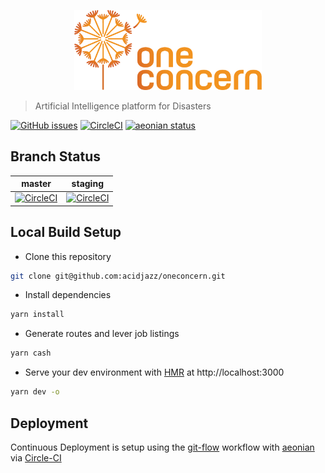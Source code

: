 <p align="center">
  <img src="https://github.com/oneconcern/oneconcern/blob/master/static/logo.png" width="300" alt="1C PNG"/>
</p>

> Artificial Intelligence platform for Disasters

[![GitHub issues](https://img.shields.io/github/issues/oneconcern/oneconcern.svg)](https://github.com/oneconcern/oneconcern/issues)
[![CircleCI](https://img.shields.io/circleci/project/github/oneconcern/oneconcern.svg)](https://circleci.com/gh/oneconcern/oneconcern/)
[![aeonian status](https://img.shields.io/badge/%C3%A6onian-deployed-green.svg)](https://github.com/acidjazz/aeonian)
<a href="https://github.com/nuxt/nuxt.js/"><img src="https://img.shields.io/badge/nuxt.js-v2.5.1-800080.svg?style=flat-square" alt=""/></a>

## Branch Status

master | staging
--- | ---
[![CircleCI](https://circleci.com/gh/oneconcern/oneconcern/tree/master.svg?style=shield)](https://circleci.com/gh/oneconcern/oneconcern/tree/master) | [![CircleCI](https://circleci.com/gh/oneconcern/oneconcern/tree/staging.svg?style=shield)](https://circleci.com/gh/oneconcern/oneconcern/tree/staging)

## Local Build Setup
* Clone this repository 
```bash
git clone git@github.com:acidjazz/oneconcern.git
```
* Install dependencies
```bash
yarn install
```
* Generate routes and lever job listings
```bash
yarn cash
```

* Serve your dev environment with [HMR](https://webpack.github.io/docs/hot-module-replacement.html) at http://localhost:3000
```bash
yarn dev -o
```
## Deployment
Continuous Deployment is setup using the [git-flow](http://nvie.com/posts/a-successful-git-branching-model/) workflow with [aeonian](https://github.com/acidjazz/aeonian) via [Circle-CI](https://circleci.com/gh/oneconcern/oneconcern)
